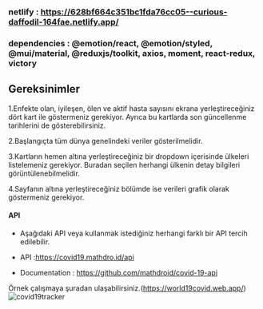 ### netlify : https://628bf664c351bc1fda76cc05--curious-daffodil-164fae.netlify.app/

### dependencies : @emotion/react, @emotion/styled, @mui/material, @reduxjs/toolkit, axios, moment, react-redux, victory

## Gereksinimler

1.Enfekte olan, iyileşen, ölen ve aktif hasta sayısını ekrana yerleştireceğiniz dört kart ile göstermeniz gerekiyor. Ayrıca bu kartlarda son güncellenme tarihlerini de gösterebilirsiniz.

2.Başlangıçta tüm dünya genelindeki veriler gösterilmelidir.

3.Kartların hemen altına yerleştireceğiniz bir dropdown içerisinde ülkeleri listelemeniz gerekiyor. Buradan seçilen herhangi ülkenin detay bilgileri görüntülenebilmelidir.

4.Sayfanın altına yerleştireceğiniz bölümde ise verileri grafik olarak göstermeniz gerekiyor.

#### API

- Aşağıdaki API veya kullanmak istediğiniz herhangi farklı bir API tercih edilebilir.

- API :https://covid19.mathdro.id/api
- Documentation : https://github.com/mathdroid/covid-19-api

Örnek çalışmaya şuradan ulaşabilirsiniz.(https://world19covid.web.app/)
![covid19tracker](https://user-images.githubusercontent.com/81770287/169916788-03ec2b86-b9c2-4bf7-8e01-8704fd626977.gif)
